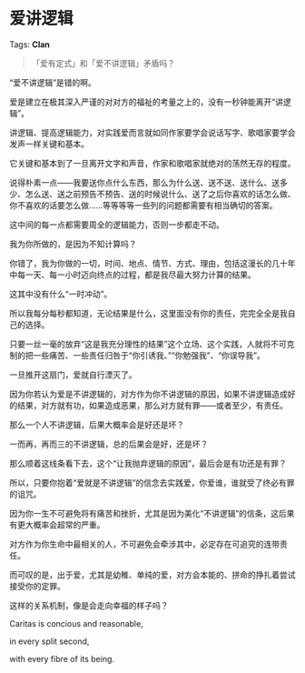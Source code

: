 # 爱讲逻辑

Tags: **Clan**

> 「爱有定式」和「爱不讲逻辑」矛盾吗？



“爱不讲逻辑”是错的啊。

爱是建立在极其深入严谨的对对方的福祉的考量之上的，没有一秒钟能离开“讲逻辑”。

讲逻辑、提高逻辑能力，对实践爱而言就如同作家要学会说话写字、歌唱家要学会发声一样关键和基本。

它关键和基本到了一旦离开文字和声音，作家和歌唱家就绝对的荡然无存的程度。

说得朴素一点——我要送你点什么东西，那么为什么送、送不送、送什么、送多少、怎么送、送之前预告不预告、送的时候说什么、送了之后你喜欢的话怎么做、你不喜欢的话要怎么做……等等等等一些列的问题都需要有相当确切的答案。

这中间的每一点都需要周全的逻辑能力，否则一步都走不动。

  


我为你所做的，是因为不知计算吗？

你错了，我为你做的一切，时间、地点、情节、方式、理由，包括这漫长的几十年中每一天、每一小时迈向终点的过程，都是我尽最大努力计算的结果。

这其中没有什么“一时冲动”。

所以我每分每秒都知道，无论结果是什么，这里面没有你的责任，完完全全是我自己的选择。

只要一丝一毫的放弃“这是我充分理性的结果”这个立场、这个实践，人就将不可克制的把一些痛苦、一些责任归咎于“你引诱我、”“你勉强我”、“你误导我”。

一旦推开这扇门，爱就自行湮灭了。

因为你若认为爱是不讲逻辑的，对方作为你不讲逻辑的原因，如果不讲逻辑造成好的结果，对方就有功，如果造成恶果，那么对方就有罪——或者至少，有责任。

那么一个人不讲逻辑，后果大概率会是好还是坏？

一而再，再而三的不讲逻辑，总的后果会是好，还是坏？

那么顺着这线条看下去，这个“让我抛弃逻辑的原因”，最后会是有功还是有罪？

  


所以，只要你抱着“爱就是不讲逻辑”的信念去实践爱，你爱谁，谁就受了终必有罪的诅咒。

因为你一生不可避免将有痛苦和挫折，尤其是因为美化“不讲逻辑”的信条，这后果有更大概率会超常的严重。

对方作为你生命中最相关的人，不可避免会牵涉其中，必定存在可追究的连带责任。

而可叹的是，出于爱，尤其是幼稚、单纯的爱，对方会本能的、拼命的挣扎着尝试接受你的定罪。

这样的关系机制，像是会走向幸福的样子吗？

  


Caritas is concious and reasonable, 

in every split second, 

with every fibre of its being.



